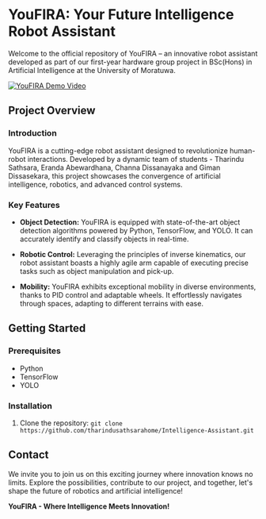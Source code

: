 # YouFIRA: Your Future Intelligence Robot Assistant

Welcome to the official repository of YouFIRA – an innovative robot assistant developed as part of our first-year hardware group project in BSc(Hons) in Artificial Intelligence at the University of Moratuwa.

[![YouFIRA Demo Video](https://img.youtube.com/vi/soXDL_RVdo0/0.jpg)](https://www.youtube.com/watch?v=soXDL_RVdo0)

## Project Overview

### Introduction

YouFIRA is a cutting-edge robot assistant designed to revolutionize human-robot interactions. Developed by a dynamic team of students - Tharindu Sathsara, Eranda Abewardhana, Channa Dissanayaka and Giman Dissasekara, this project showcases the convergence of artificial intelligence, robotics, and advanced control systems.

### Key Features

- **Object Detection:** YouFIRA is equipped with state-of-the-art object detection algorithms powered by Python, TensorFlow, and YOLO. It can accurately identify and classify objects in real-time.

- **Robotic Control:** Leveraging the principles of inverse kinematics, our robot assistant boasts a highly agile arm capable of executing precise tasks such as object manipulation and pick-up.

- **Mobility:** YouFIRA exhibits exceptional mobility in diverse environments, thanks to PID control and adaptable wheels. It effortlessly navigates through spaces, adapting to different terrains with ease.

## Getting Started

### Prerequisites

- Python
- TensorFlow
- YOLO

### Installation

1. Clone the repository: `git clone https://github.com/tharindusathsarahome/Intelligence-Assistant.git`

## Contact

We invite you to join us on this exciting journey where innovation knows no limits. Explore the possibilities, contribute to our project, and together, let's shape the future of robotics and artificial intelligence!

**YouFIRA - Where Intelligence Meets Innovation!**
